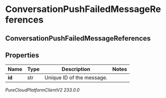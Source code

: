 # ConversationPushFailedMessageReferences

## ConversationPushFailedMessageReferences

## Properties

|Name | Type | Description | Notes|
|------------ | ------------- | ------------- | -------------|
| **id** | str | Unique ID of the message. | |



_PureCloudPlatformClientV2 233.0.0_
